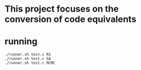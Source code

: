 # This project focuses on the conversion of code equivalents

# running
```shell
./runner.sh test.c RS
./runner.sh test.c GA
./runner.sh test.c MCMC
```


